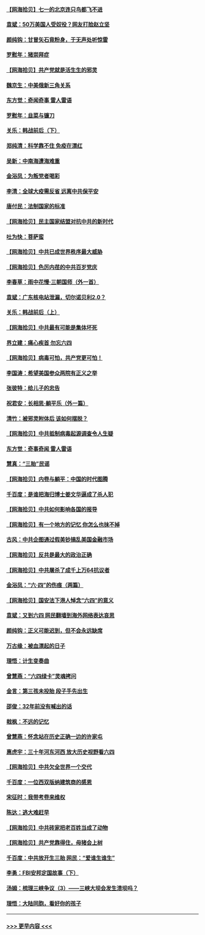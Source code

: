 #### [【网海拾贝】七一的北京连只鸟都飞不进](../pages/nsc993/n13041377.md?t=06240202) 
#### [袁斌：50万美国人受奴役？网友打脸赵立坚](../pages/nsc993/n13041330.md?t=06240202) 
#### [颜纯钩：甘冒矢石竟粉身，于无声处听惊雷](../pages/nsc993/n13041140.md?t=06240202) 
#### [罗慰年：猪崇拜症](../pages/nsc993/n13041071.md?t=06240202) 
#### [【网海拾贝】共产党就是活生生的邪灵](../pages/nsc993/n13036627.md?t=06240202) 
#### [魏京生：中美俄新三角关系](../pages/nsc993/n13035986.md?t=06240202) 
#### [东方觉：奇闻奇事 雷人雷语](../pages/nsc993/n13035878.md?t=06240202) 
#### [罗慰年：韭菜与镰刀](../pages/nsc993/n13034374.md?t=06240202) 
#### [关乐：韩战前后（下）](../pages/nsc993/n13034113.md?t=06240202) 
#### [郑纯清：科学靠不住 免疫在漂红](../pages/nsc993/n13034093.md?t=06240202) 
#### [吴新：中南海遭海难重](../pages/nsc993/n13034084.md?t=06240202) 
#### [金浴凤：为叛党者喝彩](../pages/nsc993/n13034058.md?t=06240202) 
#### [李清：全球大疫需反省 远离中共保平安](../pages/nsc993/n13033784.md?t=06240202) 
#### [唐付民：法制国家的标准](../pages/nsc993/n13032944.md?t=06240202) 
#### [【网海拾贝】民主国家结盟对抗中共的新时代](../pages/nsc993/n13031717.md?t=06240202) 
#### [吐为快：菩萨蛮](../pages/nsc993/n13030033.md?t=06240202) 
#### [【网海拾贝】中共已成世界秩序最大威胁](../pages/nsc993/n13028138.md?t=06240202) 
#### [【网海拾贝】色厉内荏的中共百岁党庆](../pages/nsc993/n13025582.md?t=06240202) 
#### [李春草：雨中花慢‧三朝国师（外一首）](../pages/nsc993/n13025567.md?t=06240202) 
#### [袁斌：广东核电站泄漏，切尔诺贝利2.0？](../pages/nsc993/n13025475.md?t=06240202) 
#### [关乐：韩战前后（上）](../pages/nsc993/n13025387.md?t=06240202) 
#### [【网海拾贝】中共最有可能是集体坏死](../pages/nsc993/n13023101.md?t=06240202) 
#### [界立建：痛心疾首 勿忘六四](../pages/nsc993/n13022339.md?t=06240202) 
#### [【网海拾贝】病毒可怕，共产党更可怕！](../pages/nsc993/n13020728.md?t=06240202) 
#### [李国涛：希望美国参众两院有正义之举](../pages/nsc993/n13020674.md?t=06240202) 
#### [张彼特：给儿子的忠告](../pages/nsc993/n13018934.md?t=06240202) 
#### [祝君安：长相思‧躺平乐（外一篇）](../pages/nsc993/n13018923.md?t=06240202) 
#### [清竹：被邪灵附体后 该如何摆脱？](../pages/nsc993/n13018877.md?t=06240202) 
#### [【网海拾贝】中共抵制病毒起源调查令人生疑](../pages/nsc993/n13017785.md?t=06240202) 
#### [东方觉：奇事奇闻 雷人雷语](../pages/nsc993/n13017577.md?t=06240202) 
#### [慧真：“三胎”民谣](../pages/nsc993/n13017394.md?t=06240202) 
#### [【网海拾贝】内卷与躺平：中国的时代图腾](../pages/nsc993/n13016128.md?t=06240202) 
#### [千百度：是谁把海归博士姜文华逼成了杀人犯](../pages/nsc993/n13015218.md?t=06240202) 
#### [【网海拾贝】中共如何影响各国的报导](../pages/nsc993/n13012599.md?t=06240202) 
#### [【网海拾贝】有一个地方的记忆 你怎么也抹不掉](../pages/nsc993/n13009802.md?t=06240202) 
#### [古风：中共企图通过假美钞搞乱美国金融市场](../pages/nsc993/n13009626.md?t=06240202) 
#### [【网海拾贝】反共是最大的政治正确](../pages/nsc993/n13007051.md?t=06240202) 
#### [【网海拾贝】中共屠杀了成千上万64抗议者](../pages/nsc993/n13002713.md?t=06240202) 
#### [金浴凤：“六·四”的伤痕（两篇）](../pages/nsc993/n13001719.md?t=06240202) 
#### [【网海拾贝】国安法下港人悼念“六四”的意义](../pages/nsc993/n13001039.md?t=06240202) 
#### [袁斌：又到六四 网民翻墙到海外网络表达哀思](../pages/nsc993/n13000995.md?t=06240202) 
#### [颜纯钩：正义可能迟到，但不会永远缺席](../pages/nsc993/n13000920.md?t=06240202) 
#### [万古缘：被血漂起的日子](../pages/nsc993/n13000914.md?t=06240202) 
#### [理悟：计生变奏曲](../pages/nsc993/n13000414.md?t=06240202) 
#### [曾慧燕：“六四绿卡”灵魂拷问](../pages/nsc993/n13000277.md?t=06240202) 
#### [金言：第三孩未投胎 段子手先出生](../pages/nsc993/n13000215.md?t=06240202) 
#### [邵俊：32年前没有喊出的话](../pages/nsc993/n13000181.md?t=06240202) 
#### [戟枫：不远的记忆](../pages/nsc993/n13000121.md?t=06240202) 
#### [曾慧燕：怀念站在历史正确一边的许家屯](../pages/nsc993/n13000073.md?t=06240202) 
#### [惠虎宇：三十年河东河西 放大历史视野看六四](../pages/nsc993/n13000018.md?t=06240202) 
#### [【网海拾贝】中共欠全世界一个交代](../pages/nsc993/n12998706.md?t=06240202) 
#### [千百度：一位西双版纳建筑商的感恩](../pages/nsc993/n12998487.md?t=06240202) 
#### [宋征时：我带考卷来维权](../pages/nsc993/n12994088.md?t=06240202) 
#### [陈达：逃大难赶早](../pages/nsc993/n12993569.md?t=06240202) 
#### [【网海拾贝】中共砖家把老百姓当成了动物](../pages/nsc993/n12993483.md?t=06240202) 
#### [【网海拾贝】共产党靠得住，母猪会上树](../pages/nsc993/n12990730.md?t=06240202) 
#### [千百度：中共放开生三胎 网民：“爱谁生谁生”](../pages/nsc993/n12990644.md?t=06240202) 
#### [李勇：FBI安邦定国故事（下）](../pages/nsc993/n12987854.md?t=06240202) 
#### [汤姆：梳理三峡争议（3）——三峡大坝会发生溃坝吗？](../pages/nsc993/n12989806.md?t=06240202) 
#### [理悟：大陆同胞，看好你的孩子](../pages/nsc993/n12989778.md?t=06240202) 

----
#### [ >>> 更早内容 <<< ](../indexes/nsc993-earlier.md)

